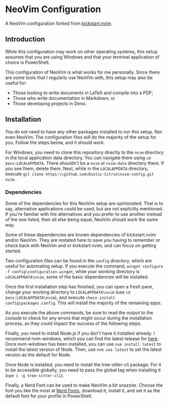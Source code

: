 # NeoVim Configuration

A NeoVim configuration forked from [kickstart.nvim](https://github.com/nvim-lua/kickstart.nvim).

## Introduction

While this configuration may work on other operating systems, this setup assumes that you are using Windows and that your terminal application of choice is PowerShell.

This configuration of NeoVim is what works for me personally. Since there are some tools that I regularly use NeoVim with, this setup may also be useful for:

- Those looking to write documents in LaTeX and compile into a PDF;
- Those who write documentation in Markdown; or
- Those developing projects in Deno.

## Installation

You do not need to have any other packages installed to run this setup. Not even NeoVim. The configuration files will do the majority of the setup for you. Follow the steps below, and it should work.

For Windows, you need to clone this repository directly to the `nvim` directory in the local application data directory. You can navigate there using `cd $env:LOCALAPPDATA`. There shouldn't be a `nvim` or `nvim-data` directory there. If you see them, delete them. Next, while in the `LOCALAPPDATA` directory, execute `git clone https:\\github.com\Rustic-Citrus\nvim-config.git nvim`.

### Dependencies

Some of the dependencies for this NeoVim setup are opinionated. That is to say, alternative applications could be used, but are not explicitly mentioned. If you're familiar with the alternatives and you prefer to use another instead of the one listed, then all else being equal, NeoVim should work the same way. 

Some of these dependencies are known dependencies of kickstart.nvim and/or NeoVim. They are restated here to save you having to remember or check back with NeoVim and or kickstart.nvim, and can focus on getting started.

Two configuration files can be found in the `config` directory, which are useful for automating setup. If you execute the command, `winget configure -f config\configuration.winget`, while your working directory is `LOCALAPPDATA\nvim`, some of the basic dependencies will be installed.

Once the first installation step has finished, you can open a fresh pane, change your working directory to `LOCALAPPDATA\nvim` (use `cd $env:LOCALAPPDATA\nvim`), and execute `choco install config\packages.config`. This will install the majority of the remaining apps.

As you execute the above commands, be sure to read the output to the console to check for any errors that might occur during the installation process, as they could impact the success of the following steps.

Finally, you need to install Node.js if you don't have it installed already. I recommend nvm-windows, which you can find the latest release for [here](https://github.com/coreybutler/nvm-windows/releases/latest). Once nvm-windows has been installed, you can use `nvm install latest` to install the latest version of Node. Then, use `nvm use latest` to set the latest version as the default for Node.

Once Node is installed, you need to install the tree-sitter-cli package. For it to be accessible globally, you need to pass the global tag when installing it (`npm i -g tree-sitter-cli`).

Finally, a Nerd Font can be used to make NeoVim a bit snazzier. Choose the font you like the most at [Nerd Fonts](https://www.nerdfonts.com/), download it, install it, and set it as the default font for your profile in PowerShell.

